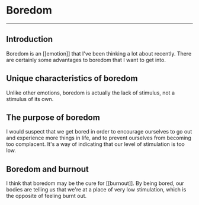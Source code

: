 # Boredom


---
## Introduction
Boredom is an [[emotion]] that I've been thinking a lot about recently. There are certainly some advantages to boredom that I want to get into.

## Unique characteristics of boredom
Unlike other emotions, boredom is actually the lack of stimulus, not a stimulus of its own. 

## The purpose of boredom
I would suspect that we get bored in order to encourage ourselves to go out and experience more things in life, and to prevent ourselves from becoming too complacent. It's a way of indicating that our level of stimulation is too low. 

## Boredom and burnout
I think that boredom may be the cure for [[burnout]]. By being bored, our bodies are telling us that we're at a place of very low stimulation, which is the opposite of feeling burnt out. 